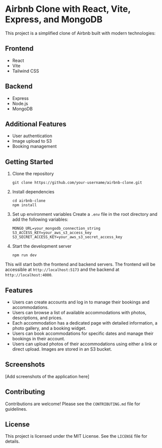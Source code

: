 # Airbnb Clone with React, Vite, Express, and MongoDB

This project is a simplified clone of Airbnb built with modern technologies:

## Frontend 
- React
- Vite
- Tailwind CSS

## Backend 
- Express
- Node.js
- MongoDB

## Additional Features 
- User authentication
- Image upload to S3
- Booking management

## Getting Started

1. Clone the repository 
    ```
    git clone https://github.com/your-username/airbnb-clone.git
    ```

2. Install dependencies
    ```
    cd airbnb-clone
    npm install
    ```

3. Set up environment variables
    Create a `.env` file in the root directory and add the following variables:
    ```
    MONGO_URL=your_mongodb_connection_string
    S3_ACCESS_KEY=your_aws_s3_access_key
    S3_SECRET_ACCESS_KEY=your_aws_s3_secret_access_key
    ```

4. Start the development server
    ```
    npm run dev
    ```

This will start both the frontend and backend servers. The frontend will be accessible at `http://localhost:5173` and the backend at `http://localhost:4000`.

## Features

- Users can create accounts and log in to manage their bookings and accommodations.
- Users can browse a list of available accommodations with photos, descriptions, and prices.
- Each accommodation has a dedicated page with detailed information, a photo gallery, and a booking widget.
- Users can book accommodations for specific dates and manage their bookings in their account.
- Users can upload photos of their accommodations using either a link or direct upload. Images are stored in an S3 bucket.

## Screenshots

[Add screenshots of the application here]

## Contributing

Contributions are welcome! Please see the `CONTRIBUTING.md` file for guidelines.

## License

This project is licensed under the MIT License. See the `LICENSE` file for details.
